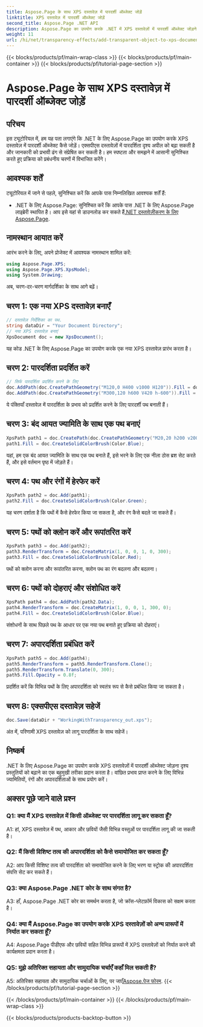 ```yaml
---
title: Aspose.Page के साथ XPS दस्तावेज़ में पारदर्शी ऑब्जेक्ट जोड़ें
linktitle: XPS दस्तावेज़ में पारदर्शी ऑब्जेक्ट जोड़ें
second_title: Aspose.Page .NET API
description: Aspose.Page का उपयोग करके .NET में XPS दस्तावेज़ों में पारदर्शी ऑब्जेक्ट जोड़ने का तरीका जानें। चरण-दर-चरण मार्गदर्शन के साथ दृश्य अपील बढ़ाएँ।
weight: 11
url: /hi/net/transparency-effects/add-transparent-object-to-xps-document/
---
```


{{< blocks/products/pf/main-wrap-class >}}
{{< blocks/products/pf/main-container >}}
{{< blocks/products/pf/tutorial-page-section >}}

# Aspose.Page के साथ XPS दस्तावेज़ में पारदर्शी ऑब्जेक्ट जोड़ें

## परिचय

इस ट्यूटोरियल में, हम यह पता लगाएंगे कि .NET के लिए Aspose.Page का उपयोग करके XPS दस्तावेज़ में पारदर्शी ऑब्जेक्ट कैसे जोड़ें। एक्सपीएस दस्तावेज़ों में पारदर्शिता दृश्य अपील को बढ़ा सकती है और जानकारी को प्रभावी ढंग से संप्रेषित कर सकती है। हम स्पष्टता और समझने में आसानी सुनिश्चित करते हुए प्रक्रिया को प्रबंधनीय चरणों में विभाजित करेंगे।

## आवश्यक शर्तें

ट्यूटोरियल में जाने से पहले, सुनिश्चित करें कि आपके पास निम्नलिखित आवश्यक शर्तें हैं:

-  .NET के लिए Aspose.Page: सुनिश्चित करें कि आपके पास .NET के लिए Aspose.Page लाइब्रेरी स्थापित है। आप इसे यहां से डाउनलोड कर सकते हैं[.NET दस्तावेज़ीकरण के लिए Aspose.Page](https://reference.aspose.com/page/net/).

## नामस्थान आयात करें

आरंभ करने के लिए, अपने प्रोजेक्ट में आवश्यक नामस्थान शामिल करें:

```csharp
using Aspose.Page.XPS;
using Aspose.Page.XPS.XpsModel;
using System.Drawing;
```

अब, चरण-दर-चरण मार्गदर्शिका के साथ आगे बढ़ें।

## चरण 1: एक नया XPS दस्तावेज़ बनाएँ

```csharp
// दस्तावेज़ निर्देशिका का पथ.
string dataDir = "Your Document Directory";
// नया XPS दस्तावेज़ बनाएं
XpsDocument doc = new XpsDocument();
```

यह कोड .NET के लिए Aspose.Page का उपयोग करके एक नया XPS दस्तावेज़ प्रारंभ करता है।

## चरण 2: पारदर्शिता प्रदर्शित करें

```csharp
// सिर्फ पारदर्शिता प्रदर्शित करने के लिए
doc.AddPath(doc.CreatePathGeometry("M120,0 H400 v1000 H120")).Fill = doc.CreateSolidColorBrush(Color.Gray);
doc.AddPath(doc.CreatePathGeometry("M300,120 h600 V420 h-600")).Fill = doc.CreateSolidColorBrush(Color.Gray);
```

ये पंक्तियाँ दस्तावेज़ में पारदर्शिता के प्रभाव को प्रदर्शित करने के लिए पारदर्शी पथ बनाती हैं।

## चरण 3: बंद आयत ज्यामिति के साथ एक पथ बनाएं

```csharp
XpsPath path1 = doc.CreatePath(doc.CreatePathGeometry("M20,20 h200 v200 h-200 z"));
path1.Fill = doc.CreateSolidColorBrush(Color.Blue);
```

यहां, हम एक बंद आयत ज्यामिति के साथ एक पथ बनाते हैं, इसे भरने के लिए एक नीला ठोस ब्रश सेट करते हैं, और इसे वर्तमान पृष्ठ में जोड़ते हैं।

## चरण 4: पथ और रंगों में हेरफेर करें

```csharp
XpsPath path2 = doc.Add(path1);
path2.Fill = doc.CreateSolidColorBrush(Color.Green);
```

यह चरण दर्शाता है कि पथों में कैसे हेरफेर किया जा सकता है, और रंग कैसे बदले जा सकते हैं।

## चरण 5: पथों को क्लोन करें और रूपांतरित करें

```csharp
XpsPath path3 = doc.Add(path2);
path3.RenderTransform = doc.CreateMatrix(1, 0, 0, 1, 0, 300);
path3.Fill = doc.CreateSolidColorBrush(Color.Red);
```

पथों को क्लोन करना और रूपांतरित करना, क्लोन पथ का रंग बदलना और बदलना।

## चरण 6: पथों को दोहराएं और संशोधित करें

```csharp
XpsPath path4 = doc.AddPath(path2.Data);
path4.RenderTransform = doc.CreateMatrix(1, 0, 0, 1, 300, 0);
path4.Fill = doc.CreateSolidColorBrush(Color.Blue);
```

संशोधनों के साथ पिछले पथ के आधार पर एक नया पथ बनाते हुए प्रक्रिया को दोहराएं।

## चरण 7: अपारदर्शिता प्रबंधित करें

```csharp
XpsPath path5 = doc.Add(path4);
path5.RenderTransform = path5.RenderTransform.Clone();
path5.RenderTransform.Translate(0, 300);
path5.Fill.Opacity = 0.8f;
```

प्रदर्शित करें कि विभिन्न पथों के लिए अपारदर्शिता को स्वतंत्र रूप से कैसे प्रबंधित किया जा सकता है।

## चरण 8: एक्सपीएस दस्तावेज़ सहेजें

```csharp
doc.Save(dataDir + "WorkingWithTransparency_out.xps");
```

अंत में, परिणामी XPS दस्तावेज़ को लागू पारदर्शिता के साथ सहेजें।

## निष्कर्ष

.NET के लिए Aspose.Page का उपयोग करके XPS दस्तावेज़ों में पारदर्शी ऑब्जेक्ट जोड़ना दृश्य प्रस्तुतियों को बढ़ाने का एक बहुमुखी तरीका प्रदान करता है। वांछित प्रभाव प्राप्त करने के लिए विभिन्न ज्यामितियों, रंगों और अपारदर्शिताओं के साथ प्रयोग करें।

## अक्सर पूछे जाने वाले प्रश्न

### Q1: क्या मैं XPS दस्तावेज़ में किसी ऑब्जेक्ट पर पारदर्शिता लागू कर सकता हूँ?

A1: हां, XPS दस्तावेज़ में पथ, आकार और छवियों जैसी विभिन्न वस्तुओं पर पारदर्शिता लागू की जा सकती है।

### Q2: मैं किसी विशिष्ट तत्व की अपारदर्शिता को कैसे समायोजित कर सकता हूँ?

A2: आप किसी विशिष्ट तत्व की पारदर्शिता को समायोजित करने के लिए भरण या स्ट्रोक की अपारदर्शिता संपत्ति सेट कर सकते हैं।

### Q3: क्या Aspose.Page .NET कोर के साथ संगत है?

A3: हाँ, Aspose.Page .NET कोर का समर्थन करता है, जो क्रॉस-प्लेटफ़ॉर्म विकास को सक्षम करता है।

### Q4: क्या मैं Aspose.Page का उपयोग करके XPS दस्तावेज़ों को अन्य प्रारूपों में निर्यात कर सकता हूँ?

A4: Aspose.Page पीडीएफ और छवियों सहित विभिन्न प्रारूपों में XPS दस्तावेज़ों को निर्यात करने की कार्यक्षमता प्रदान करता है।

### Q5: मुझे अतिरिक्त सहायता और सामुदायिक चर्चाएँ कहाँ मिल सकती हैं?

 A5: अतिरिक्त सहायता और सामुदायिक चर्चाओं के लिए, पर जाएँ[Aspose.पेज फोरम](https://forum.aspose.com/c/page/39).
{{< /blocks/products/pf/tutorial-page-section >}}

{{< /blocks/products/pf/main-container >}}
{{< /blocks/products/pf/main-wrap-class >}}

{{< blocks/products/products-backtop-button >}}

